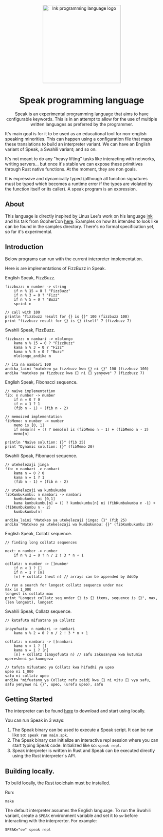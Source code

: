 <div align="center">
	<img width="256" src="assets/logo.png" alt="Ink programming language logo">

# Speak programming language

Speak is an experimental programming language that aims to have configurable keywords. This is in an attempt to allow for the use of multiple written languages as preferred by the programmer.

</div>

It's main goal is for it to be used as an educational tool for non-english speaking minorities. This can happen using a configuration file that maps these translations to build an interpreter variant. We can have an English variant of Speak, a Swahili variant; and so on.

It's not meant to do any "heavy lifting" tasks like interacting with networks, writing servers... but once it's stable we can expose these primitives through Rust native functions. At the moment, they are non goals.

It is expressive and dynamically typed (although all function signatures must be typed which becomes a runtime error if the types are violated by the function itself or its caller). A speak program is an expression.

## About

This language is directly inspired by Linus Lee's work on his language [ink](https://www.github.com/thesephist/ink) and his talk from GopherCon [here](https://www.youtube.com/watch?v=ALwmdcFiuGg&t=168s). Examples on how its intended to look like can be found in the samples directory. There's no formal specification yet, so far it's experimental.

## Introduction
Below programs can run with the current interpreter implementation.

Here is are implementations of FizzBuzz in Speak.


English Speak, FizzBuzz.
```spk
fizzbuzz: n number -> string
    if n % 15 = 0 ? "FizzBuzz"
    if n % 3 = 0 ? "Fizz"
    if n % 5 = 0 ? "Buzz"
    sprint n

// call with 100
println "fizzbuzz result for {} is {}" 100 (fizzbuzz 100)
print "fizzbuzz result for {} is {} itself" 7 (fizzbuzz 7)
```

Swahili Speak, FizzBuzz.
```spk
fizzbuzz: n nambari -> mlolongo
    kama n % 15 = 0 ? "FizzBuzz"
    kama n % 3 = 0 ? "Fizz"
    kama n % 5 = 0 ? "Buzz"
    mlolongo_andika n

// ita na nambari 100
andika_laini "matokeo ya fizzbuzz kwa {} ni {}" 100 (fizzbuzz 100)
andika "matokeo ya fizzbuzz kwa {} ni {} yenyewe" 7 (fizzbuzz 7)
```

English Speak, Fibonacci sequence.
```spk
// naive implementation
fib: n number -> number
    if n = 0 ? 0
    if n = 1 ? 1
    (fib n - 1) + (fib n - 2)

// memoized implementation
fibMemo: n number -> number
    memo is [0, 1] 
    if memo[n] = () ? memo[n] is (fibMemo n - 1) + (fibMemo n - 2)
    memo[n]

println "Naive solution: {}" (fib 25)
print "Dynamic solution: {}" (fibMemo 20)
```


Swahili Speak, Fibonacci sequence.
```spk
// utekelezaji jinga
fib: n nambari -> nambari
    kama n = 0 ? 0
    kama n = 1 ? 1
    (fib n - 1) + (fib n - 2)

// utekelezaji wa kumbukumbu
fibKumbukumbu: n nambari -> nambari
    kumbukumbu ni [0,1]
    kama kumbukumbu[n] = () ? kumbukumbu[n] ni (fibKumbukumbu n -1) + (fibKumbukumbu n - 2)
    kumbukumbu[n]

andika_laini "Matokeo ya utekelezaji jinga: {}" (fib 25)
andika "Matokeo ya utekelezaji wa kumbukumbu: {}" (fibKumbukumbu 20)
```


English Speak, Collatz sequence.
```spk
// finding long collatz sequences

next: n number -> number
    if n % 2 = 0 ? n / 2 ! 3 * n + 1

collatz: n number -> []number
    if n < 1 ? []
    if n = 1 ? [n]
    [n] + collatz (next n) // arrays can be appended by AddOp

// run a search for longest collatz sequence under max
max is 1_000
longest is collatz max
print "Longest collatz seq under {} is {} items, sequence is {}", max, (len longest), longest
```

Swahili Speak, Collatz sequence.
```spk
// kutafuta mifuatano ya Collatz

inayofuata: n nambari -> nambari
    kama n % 2 = 0 ? n / 2 ! 3 * n + 1

collatz: n nambari -> []nambari
    kama n < 1 ? []
    kama n = 1 ? [n]
    [n] + collatz (inayofuata n) // safu zakusanywa kwa kutumia operesheni ya kuongeza

// tafuta mifuatano ya Collatz kwa hifadhi ya upeo
upeo ni 1_000
safu ni collatz upeo
andika "mifuatano ya Collatz refu zaidi kwa {} ni vitu {} vya safu, safu yenyewe ni {}", upeo, (urefu upeo), safu
```

## Getting Started
The interpreter can be found [here](https://github.com/muse254/speak/releases) to download and start using locally.

You can run Speak in 3 ways:
1. The Speak binary can be used to execute a Speak script. It can be run like so: `speak run main.spk`.
2. The Speak binary can initialize an interactive repl session where you can start typing Speak code. Initialized like so: `speak repl`.
3. Speak interpreter is written in Rust and Speak can be executed directly using the Rust interpreter's API.

## Building locally.
To build locally, the [Rust toolchain](https://www.rust-lang.org/learn/get-started) must be installed.

Run:
```
make
```
The default interpreter assumes the English language. To run the Swahili variant, create a `SPEAK` environment variable and set it to `sw` before interactimg with the interprerter. For example:
```
SPEAK="sw" speak repl
```

